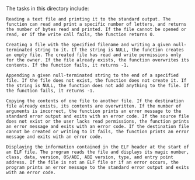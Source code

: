 The tasks in this directory include:

    Reading a text file and printing it to the standard output. The function can read and print a specific number of letters, and returns the number of bytes read and printed. If the file cannot be opened or read, or if the write call fails, the function returns 0.

    Creating a file with the specified filename and writing a given null-terminated string to it. If the string is NULL, the function creates an empty file. The created file has read and write permissions only for the owner. If the file already exists, the function overwrites its contents. If the function fails, it returns -1.

    Appending a given null-terminated string to the end of a specified file. If the file does not exist, the function does not create it. If the string is NULL, the function does not add anything to the file. If the function fails, it returns -1.

    Copying the contents of one file to another file. If the destination file already exists, its contents are overwritten. If the number of arguments is incorrect, the function prints an error message to the standard error output and exits with an error code. If the source file does not exist or the user lacks read permissions, the function prints an error message and exits with an error code. If the destination file cannot be created or writing to it fails, the function prints an error message and exits with an error code.

    Displaying the information contained in the ELF header at the start of an ELF file. The program reads the file and displays its magic number, class, data, version, OS/ABI, ABI version, type, and entry point address. If the file is not an ELF file or if an error occurs, the program prints an error message to the standard error output and exits with an error code.
